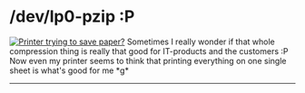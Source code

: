 # /dev/lp0-pzip :P

<p><a href="http://weblog.zerokspot.com/wp-content/printercompression.jpg" class="left"><img src="http://weblog.zerokspot.com/wp-content/printercompression.small.jpg" alt="Printer trying to save paper?"/></a> Sometimes I really wonder if that whole compression thing is really that good for IT-products and the customers :P Now even my printer seems to think that printing everything on one single sheet is what's good for me *g*</p>

-------------------------------


